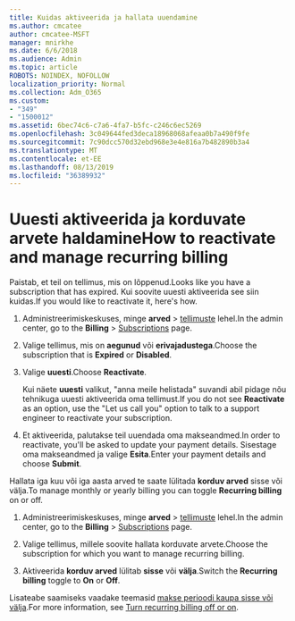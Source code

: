 ```yaml
---
title: Kuidas aktiveerida ja hallata uuendamine
ms.author: cmcatee
author: cmcatee-MSFT
manager: mnirkhe
ms.date: 6/6/2018
ms.audience: Admin
ms.topic: article
ROBOTS: NOINDEX, NOFOLLOW
localization_priority: Normal
ms.collection: Adm_O365
ms.custom:
- "349"
- "1500012"
ms.assetid: 6bec74c6-c7a6-4fa7-b5fc-c246c6ec5269
ms.openlocfilehash: 3c049644fed3deca18968068afeaa0b7a490f9fe
ms.sourcegitcommit: 7c90dcc570d32ebd968e3e4e816a7b482890b3a4
ms.translationtype: MT
ms.contentlocale: et-EE
ms.lasthandoff: 08/13/2019
ms.locfileid: "36389932"
---
```

# <a name="how-to-reactivate-and-manage-recurring-billing"></a><span data-ttu-id="ef3c3-102">Uuesti aktiveerida ja korduvate arvete haldamine</span><span class="sxs-lookup"><span data-stu-id="ef3c3-102">How to reactivate and manage recurring billing</span></span>

<span data-ttu-id="ef3c3-103">Paistab, et teil on tellimus, mis on lõppenud.</span><span class="sxs-lookup"><span data-stu-id="ef3c3-103">Looks like you have a subscription that has expired.</span></span> <span data-ttu-id="ef3c3-104">Kui soovite uuesti aktiveerida see siin kuidas.</span><span class="sxs-lookup"><span data-stu-id="ef3c3-104">If you would like to reactivate it, here's how.</span></span>
  
1. <span data-ttu-id="ef3c3-105">Administreerimiskeskuses, minge **arved** \> [tellimuste](https://go.microsoft.com/fwlink/p/?linkid=842054) lehel.</span><span class="sxs-lookup"><span data-stu-id="ef3c3-105">In the admin center, go to the **Billing** \> [Subscriptions](https://go.microsoft.com/fwlink/p/?linkid=842054) page.</span></span>

2. <span data-ttu-id="ef3c3-106">Valige tellimus, mis on **aegunud** või **erivajadustega**.</span><span class="sxs-lookup"><span data-stu-id="ef3c3-106">Choose the subscription that is **Expired** or **Disabled**.</span></span>

3. <span data-ttu-id="ef3c3-107">Valige **uuesti**.</span><span class="sxs-lookup"><span data-stu-id="ef3c3-107">Choose **Reactivate**.</span></span>

    <span data-ttu-id="ef3c3-108">Kui näete **uuesti** valikut, "anna meile helistada" suvandi abil pidage nõu tehnikuga uuesti aktiveerida oma tellimust.</span><span class="sxs-lookup"><span data-stu-id="ef3c3-108">If you do not see **Reactivate** as an option, use the "Let us call you" option to talk to a support engineer to reactivate your subscription.</span></span>

4. <span data-ttu-id="ef3c3-109">Et aktiveerida, palutakse teil uuendada oma makseandmed.</span><span class="sxs-lookup"><span data-stu-id="ef3c3-109">In order to reactivate, you'll be asked to update your payment details.</span></span> <span data-ttu-id="ef3c3-110">Sisestage oma makseandmed ja valige **Esita**.</span><span class="sxs-lookup"><span data-stu-id="ef3c3-110">Enter your payment details and choose **Submit**.</span></span>

<span data-ttu-id="ef3c3-111">Hallata iga kuu või iga aasta arved te saate lülitada **korduv arved** sisse või välja.</span><span class="sxs-lookup"><span data-stu-id="ef3c3-111">To manage monthly or yearly billing you can toggle **Recurring billing** on or off.</span></span>
  
1. <span data-ttu-id="ef3c3-112">Administreerimiskeskuses, minge **arved** \> [tellimuste](https://go.microsoft.com/fwlink/p/?linkid=842054) lehel.</span><span class="sxs-lookup"><span data-stu-id="ef3c3-112">In the admin center, go to the **Billing** \> [Subscriptions](https://go.microsoft.com/fwlink/p/?linkid=842054) page.</span></span>

2. <span data-ttu-id="ef3c3-113">Valige tellimus, millele soovite hallata korduvate arvete.</span><span class="sxs-lookup"><span data-stu-id="ef3c3-113">Choose the subscription for which you want to manage recurring billing.</span></span>

3. <span data-ttu-id="ef3c3-114">Aktiveerida **korduv arved** lülitab **sisse** või **välja**.</span><span class="sxs-lookup"><span data-stu-id="ef3c3-114">Switch the **Recurring billing** toggle to **On** or **Off**.</span></span>

<span data-ttu-id="ef3c3-115">Lisateabe saamiseks vaadake teemasid [makse perioodi kaupa sisse või välja](https://docs.microsoft.com/en-us/office365/admin/subscriptions-and-billing/renew-your-subscription#turn-recurring-billing-off-or-on).</span><span class="sxs-lookup"><span data-stu-id="ef3c3-115">For more information, see [Turn recurring billing off or on](https://docs.microsoft.com/en-us/office365/admin/subscriptions-and-billing/renew-your-subscription#turn-recurring-billing-off-or-on).</span></span>